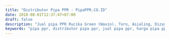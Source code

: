 ```yaml
---
title: "Distributor Pipa PPR - PipaPPR.CO.ID"
date: 2018-08-01T12:37:47+07:00
draft: false
description: "Jual pipa PPR Rucika Green (Wavin), Toro, Asialing, Dizayn, Dll. Siap kirim ke seluruh daerah di Indonesia"
keywords: "pipa ppr, distributor pipa ppr, jual pipa ppr, harga pipa ppr"
---
```


